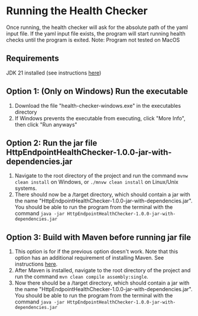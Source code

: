 # Running the Health Checker

Once running, the health checker will ask for the absolute path of the yaml input file. If the yaml input file exists, the program will start running health checks until the program is exited.
Note: Program not tested on MacOS

## Requirements
JDK 21 installed (see instructions [here](https://docs.oracle.com/en/java/javase/21/install/overview-jdk-installation.html#GUID-8677A77F-231A-40F7-98B9-1FD0B48C346A))

## Option 1: (Only on Windows) Run the executable
1. Download the file "health-checker-windows.exe" in the executables directory
1. If Windows prevents the executable from executing, click "More Info", then click "Run anyways"

## Option 2: Run the jar file HttpEndpointHealthChecker-1.0.0-jar-with-dependencies.jar
1. Navigate to the root directory of the project and run the command ```mvnw clean install``` on Windows, or ```./mnvw clean install``` on Linux/Unix systems.  
1. There should now be a /target directory, which should contain a jar with the name "HttpEndpointHealthChecker-1.0.0-jar-with-dependencies.jar". You should be able to run the program from the terminal with the command ```java -jar HttpEndpointHealthChecker-1.0.0-jar-with-dependencies.jar```

## Option 3: Build with Maven before running jar file
1. This option is for if the previous option doesn't work. Note that this option has an additional requirement of installing Maven. See instructions [here](https://maven.apache.org/install.html).  
1. After Maven is installed, navigate to the root directory of the project and run the command ```mvn clean compile assembly:single```.  
1. Now there should be a /target directory, which should contain a jar with the name "HttpEndpointHealthChecker-1.0.0-jar-with-dependencies.jar". You should be able to run the program from the terminal with the command ```java -jar HttpEndpointHealthChecker-1.0.0-jar-with-dependencies.jar```

